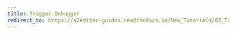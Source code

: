 ```yaml
---
title: Trigger Debugger
redirect_to: https://s2editor-guides.readthedocs.io/New_Tutorials/03_Trigger_Editor/053_Trigger_Debugger
---
```

